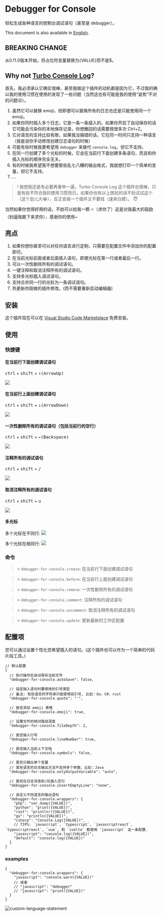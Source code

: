 # Debugger for Console
轻松生成各种语言的控制台调试语句（甚至是 debugger）。

This document is also available in [English](./README-CN.md).

## BREAKING CHANGE
从0.11.0版本开始，将占位符变量替换为{VALUE}而不是$。

## Why not [Turbo Console Log](https://marketplace.visualstudio.com/items?itemName=ChakrounAnas.turbo-console-log)?
首先，我必须承认它确实很棒，甚至我做这个插件的动机都是因为它，不过我的确以我的使用习惯在使用的发现了一些问题（当然这也有可能是我的使用“姿势”不对的问题😜）。

1. 虽然它可以替换 emoji，但即便可以替换所有的日志也还是只能使用同一个 emoji。
2. 如果你同时插入多个日志，它是一条一条插入的，如果你开启了自动保存的话它可能会污染你的本地保存记录，你想撤回的话需要按很多次 Ctrl+Z。
3. 它对语言的支持比较有限，如果我没搞错的话，它在同一时间只支持一种语言（我是说你手动修改创建日志语句的时候）
4. 可能有些时候我更希望用 `debugger` 来替代 `console.log`，但它不支持。
5. 在同一行创建了多个光标的时候，它会在当前行下面创建多条语句，而且和你插入光标的顺序完全无关。
6. 有的时候我希望我不想要那些乱七八糟的输出格式，我就想打印一个简单的变量，但它不支持。
7. ...

>! 我想我还是有必要再重申一遍，Turbo Console Log 这个插件也很棒，只是有些不符合我的使用习惯而已，如果你也有以上困扰的话不妨试试这个（这个劲儿大😂），反正安装一个插件又不要钱（速来白嫖）。 😇

当然如果你觉得好用的话，不妨可以给我一颗 ⭐（求你了）这是对我最大的鼓励（别逼我跪下来求你），感谢你的使用~

## 亮点
1. 如果你想你甚至可以对任何语言进行定制，只需要在配置文件中添加你的配置即可。
2. 在当前光标前面或者后面插入语句，即便光标在第一行或者最后一行。
3. 可以一次性删除所有的调试语句。
4. 一键注释和取消注释所有的调试语句。
5. 支持多光标插入调试语句。
6. 支持合并同一行的光标为一条调试语句。
7. 热更新你刚做的插件修改。(而不需要重新启动编辑器)

## 安装

这个插件现在可以在 [Visual Studio Code Marketplace](https://marketplace.visualstudio.com/items?itemName=banlify.debugger-for-console) 免费安装。

## 使用

### 快捷键
#### 在当前行下面创建调试语句
<kbd>ctrl</kbd> + <kbd>shift</kbd> + <kbd>↑(ArrowUp)</kbd>

![](res/create-statement-before.gif)

#### 在当前行上面创建调试语句
<kbd>ctrl</kbd> + <kbd>shift</kbd> + <kbd>↓(ArrowDown)</kbd>

![](res/create-statement-after.gif)

#### 一次性删除所有的调试语句（包括当前行的空行）
<kbd>ctrl</kbd> + <kbd>shift</kbd> + <kbd>←(Backspace)</kbd>

![](res/remove-all-statements.gif)

#### 注释所有的调试语句
<kbd>ctrl</kbd> + <kbd>shift</kbd> + <kbd>/</kbd>

![](res/comment-all-statements.gif)

#### 取消注释所有的调试语句
<kbd>ctrl</kbd> + <kbd>shift</kbd> + <kbd>u</kbd>

![](res/uncomment-all-statements.gif)

#### 多光标
多个光标在不同行:
![](res/multi-cursor-insert.gif)

多个光标在相同行:
![](res/merged-multi-cursor-insert.gif)

### 命令

> \> `debugger-for-console.create`: 在当前行下面创建调试语句

> \> `debugger-for-console.before`: 在当前行上面创建调试语句

> \> `debugger-for-console.remove`: 一次性删除所有的调试语句

> \> `debugger-for-console.comment`: 注释所有的调试语句

> \> `debugger-for-console.uncomment`: 取消注释所有的调试语句

> \> `debugger-for-console.update`: 更新最新的工作区配置


## 配置项

您可以通过设置个性化您希望插入的语句。(这个插件也可以作为一个简单的代码片段工具。)

```json5
// 默认配置
{
  // 执行操作后自动保存当前文件
  "debugger-for-console.autoSave": false,

  // 指定插入语句时要使用的引号类型
  // 备注: 有些语言的字符串只能使用双引号, 比如：Go，C#，rust
  "debugger-for-console.quote": "'",

  // 是否添加 emoji 表情
  "debugger-for-console.emoji": true,

  // 设置文件的相对路径深度
  "debugger-for-console.fileDepth": 2,

  // 是否插入行号
  "debugger-for-console.lineNumber": true,

  // 是否插入当前上下文栈
  "debugger-for-console.symbols": false,

  // 是否只输出单个变量
  // 某些语言的日志输出方法不支持多个参数，比如：Java
  "debugger-for-console.onlyOutputVariable": "auto",

  // 是否在日志消息前/后插入空行
  "debugger-for-console.insertEmptyLine": "none",

  // 自定义不同语言的输出语句
  "debugger-for-console.wrappers": {
    "php": "var_dump({VALUE})",
    "python": "print({VALUE})",
    "rust": "println!({VALUE})",
    "go": "println({VALUE})",
    "csharp": "Console.Log({VALUE})",
    // TIPS: `javascript`, `typescript`, `javascriptreact`, `typescriptreact`, `vue`, 和 `svelte` 都使用 `javascript` 这一条配置.
    "javascript": "console.log({VALUE})",
    "default": "console.log({VALUE})"
  }
}
```

### examples

```json5
{
  "debugger-for-console.wrappers": {
    "javascript": "console.warn({VALUE})"
    // 或者
    // "javascript": "debugger"
    // "javascript": "print({VALUE})"
  }
}
```

![custom-language-statement](res/custom-language-statement.gif)
